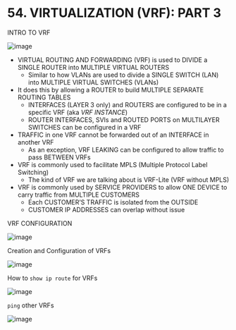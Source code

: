 # 54. VIRTUALIZATION (VRF): PART 3

INTRO TO VRF

![image](https://github.com/psaumur/CCNA/assets/106411237/e122f3c6-290f-4f33-a31d-f308f12140a3)

- VIRTUAL ROUTING AND FORWARDING (VRF) is used to DIVIDE a SINGLE ROUTER into MULTIPLE VIRTUAL ROUTERS
    - Similar to how VLANs are used to divide a SINGLE SWITCH (LAN) into MULTIPLE VIRTUAL SWITCHES (VLANs)
- It does this by allowing a ROUTER to build MULTIPLE SEPARATE ROUTING TABLES
    - INTERFACES (LAYER 3 only) and ROUTERS are configured to be in a specific VRF (aka *VRF INSTANCE*)
    - ROUTER INTERFACES, SVIs and ROUTED PORTS on MULTILAYER SWITCHES can be configured in a VRF
- TRAFFIC in one VRF cannot be forwarded out of an INTERFACE in another VRF
    - As an exception, VRF LEAKING can be configured to allow traffic to pass BETWEEN VRFs
- VRF is commonly used to facilitate MPLS (Multiple Protocol Label Switching)
    - The kind of VRF we are talking about is VRF-Lite (VRF without MPLS)
- VRF is commonly used by SERVICE PROVIDERS to allow ONE DEVICE to carry traffic from MULTIPLE CUSTOMERS
    - Each CUSTOMER’S TRAFFIC is isolated from the OUTSIDE
    - CUSTOMER IP ADDRESSES can overlap without issue

VRF CONFIGURATION

![image](https://github.com/psaumur/CCNA/assets/106411237/fec7669b-8868-4529-81fa-6f52e07ff6e4)

Creation and Configuration of VRFs

![image](https://github.com/psaumur/CCNA/assets/106411237/624ebfc0-c7c0-498d-a00b-c19e2738585a)

How to `show ip route` for VRFs

![image](https://github.com/psaumur/CCNA/assets/106411237/cbe724be-4497-4976-9927-18ff5c71a4c7)

`ping` other VRFs

![image](https://github.com/psaumur/CCNA/assets/106411237/f29dd935-0ec7-4756-b24a-fc44391254c0)

